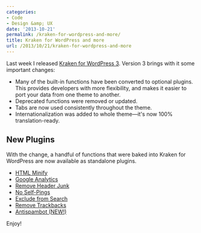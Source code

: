 ```yaml
---
categories:
- Code
- Design &amp; UX
date: '2013-10-21'
permalink: /kraken-for-wordpress-and-more/
title: Kraken for WordPress and more
url: /2013/10/21/kraken-for-wordpress-and-more
---
```


Last week I released <a href="http://github.com/cferdinandi/kraken-for-wordpress/">Kraken for WordPress 3</a>. Version 3 brings with it some important changes:<!--more-->

<ul>
<li>Many of the built-in functions have been converted to optional plugins. This provides developers with more flexibility, and makes it easier to port your data from one theme to another.</li>
<li>Deprecated functions were removed or updated.</li>
<li>Tabs are now used consistently throughout the theme.</li>
<li>Internationalization was added to whole theme&mdash;it's now 100% translation-ready.</li>
</ul>

<h2>New Plugins</h2>

With the change, a handful of functions that were baked into Kraken for WordPress are now available as standalone plugins.

<ul>
<li><a href="http://github.com/cferdinandi/html-minify/">HTML Minify</a></li>
<li><a href="http://github.com/cferdinandi/google-analytics/">Google Analytics</a></li>
<li><a href="http://github.com/cferdinandi/remove-header-junk/">Remove Header Junk</a></li>
<li><a href="http://github.com/cferdinandi/no-self-pings/">No Self-Pings</a></li>
<li><a href="http://github.com/cferdinandi/exclude-from-search/">Exclude from Search</a></li>
<li><a href="http://github.com/cferdinandi/remove-trackbacks/">Remove Trackbacks</a></li>
<li><a href="http://github.com/cferdinandi/antispambot/">Antispambot (NEW!)</a></li>
</ul>

Enjoy!